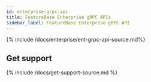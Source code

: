 ```yaml
---
id: enterprise-grpc-api
title: FeatureBase Enterprise gRPC APIs
sidebar_label: FeatureBase Enterprise gRPC API
---
```


{% include /docs/enterprise/ent-grpc-api-source.md%}

## Get support

{% include /docs/get-support-source.md %}
